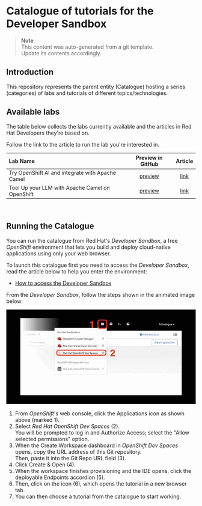 # Catalogue of tutorials for the Developer Sandbox

> **Note**<br>
This content was auto-generated from a git template. \
Update its contents accordingly.

## Introduction

This repository represents the parent entity (Catalogue) hosting a series (categories) of labs and tutorials of different topics/technologies.

<!-- The following article in _Red Hat Developers_ guides readers on how to get started to enjoy the learning material in the _Developer Sandbox_.

* https://developers.redhat.com/pending-to-update-url

    > **Note**<br>
    When creating a new catalogue it is most recommended to author an article in _Red Hat Developers_ to promote the new collection. -->

## Available labs

The table below collects the labs currently available and the articles in Red Hat Developers they're based on.

Follow the link to the article to run the lab you're interested in.

|            Lab Name             | Preview in GitHub | Article | 
|:--------------------------------|:-------:|:-----------------:|
| ​​Try OpenShift AI and integrate with Apache Camel | [preview](https://github.com/RedHat-Middleware-Workshops/devsandbox-category-ai-basics/blob/main/docs/labs/basics/walkthrough.adoc)| [link](https://developers.redhat.com/articles/2024/07/22/try-openshift-ai-and-integrate-apache-camel)
| Tool Up your LLM with Apache Camel on OpenShift | [preview](https://github.com/RedHat-Middleware-Workshops/devsandbox-category-llm-basics/blob/main/docs/labs/tools/walkthrough.adoc)| [link](https://developers.redhat.com/articles/2024/09/26/tutorial-tool-your-llm-apache-camel-openshift)

<br/>

## Running the Catalogue

You can run the catalogue from Red Hat's _Developer Sandbox_, a free _OpenShift_ environment that lets you build and deploy cloud-native applications using only your web browser.

To launch this catalogue first you need to access the _Developer Sandbox_, read the article below to help you enter the environment:

* <a href="https://developers.redhat.com/articles/2023/03/30/how-access-developer-sandbox-red-hat-openshift" target="_blank">How to access the Developer Sandbox</a>

From the _Developer Sandbox_, follow the steps shown in the animated image below:

![Open the catalogue in Dev Spaces](/images/open-workspace.gif "Open the catalogue in Dev Spaces")

1. From _OpenShift_'s web console, click the Applications icon as shown above (marked 1).
1. Select _Red Hat OpenShift Dev Spaces_ (2). \
You will be prompted to log in and Authorize Access; select the "Allow selected permissions" option.
1. When the Create Workspace dashboard in _OpenShift Dev Spaces_ opens, copy the URL address of this Git repository. \
Then, paste it into the Git Repo URL field (3).
1. Click Create & Open (4).
1. When the workspace finishes provisioning and the IDE opens, click the deployable Endpoints accordion (5).
1. Then, click on the icon (6), which opens the tutorial in a new browser tab.
1. You can then choose a tutorial from the catalogue to start working.

